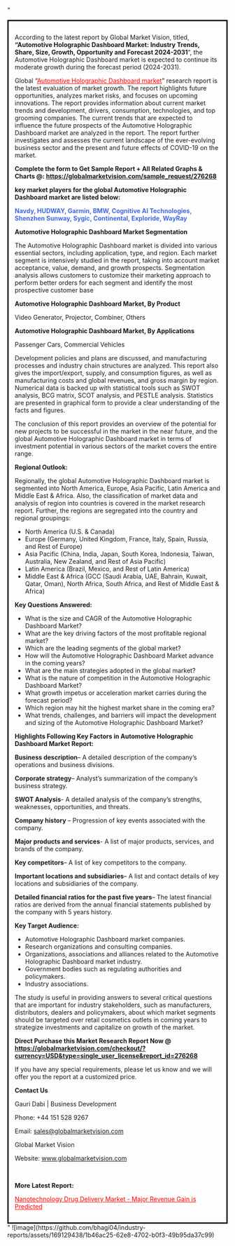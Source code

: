 "<div style='border: 3px solid black; padding: 1em;'>

According to the latest report by Global Market Vision, titled, <strong>“Automotive Holographic Dashboard Market: Industry Trends, Share, Size, Growth, Opportunity and Forecast 2024-2031</strong>“, the Automotive Holographic Dashboard market is expected to continue its moderate growth during the forecast period (2024-2031).

Global “<a style='color: #ff0000;' href='https://globalmarketvision.com/reports/global-automotive-holographic-dashboard-market/276268'>Automotive Holographic Dashboard market</a>” research report is the latest evaluation of market growth. The report highlights future opportunities, analyzes market risks, and focuses on upcoming innovations. The report provides information about current market trends and development, drivers, consumption, technologies, and top grooming companies. The current trends that are expected to influence the future prospects of the Automotive Holographic Dashboard market are analyzed in the report. The report further investigates and assesses the current landscape of the ever-evolving business sector and the present and future effects of COVID-19 on the market.

<strong>Complete the form to Get Sample Report + All Related Graphs &amp; Charts @: <a style='color: #ff0000;' href='https://globalmarketvision.com/sample_request/276268?utm_source=linkedinPulse&utm_medium=SN&utm_campaign=SN'><strong>https://globalmarketvision.com/sample_request/276268</strong></a></strong>

<strong>key market players for the global Automotive Holographic Dashboard market are listed below:</strong>

<strong style='color: #4169e1;'>Navdy, HUDWAY, Garmin, BMW, Cognitive AI Technologies, Shenzhen Sunway, Sygic, Continental, Exploride, WayRay</strong>

<strong>Automotive Holographic Dashboard Market Segmentation</strong>

The Automotive Holographic Dashboard market is divided into various essential sectors, including application, type, and region. Each market segment is intensively studied in the report, taking into account market acceptance, value, demand, and growth prospects. Segmentation analysis allows customers to customize their marketing approach to perform better orders for each segment and identify the most prospective customer base

<strong>Automotive Holographic Dashboard Market, By Product</strong>

Video Generator, Projector, Combiner, Others

<strong>Automotive Holographic Dashboard Market, By Applications</strong>

Passenger Cars, Commercial Vehicles

Development policies and plans are discussed, and manufacturing processes and industry chain structures are analyzed. This report also gives the import/export, supply, and consumption figures, as well as manufacturing costs and global revenues, and gross margin by region. Numerical data is backed up with statistical tools such as SWOT analysis, BCG matrix, SCOT analysis, and PESTLE analysis. Statistics are presented in graphical form to provide a clear understanding of the facts and figures.

The conclusion of this report provides an overview of the potential for new projects to be successful in the market in the near future, and the global Automotive Holographic Dashboard market in terms of investment potential in various sectors of the market covers the entire range.

<strong>Regional Outlook:</strong>

Regionally, the global Automotive Holographic Dashboard market is segmented into North America, Europe, Asia Pacific, Latin America and Middle East &amp; Africa. Also, the classification of market data and analysis of region into countries is covered in the market research report. Further, the regions are segregated into the country and regional groupings:
<ul>
  <li>North America (U.S. &amp; Canada)</li>
  <li>Europe (Germany, United Kingdom, France, Italy, Spain, Russia, and Rest of Europe)</li>
  <li>Asia Pacific (China, India, Japan, South Korea, Indonesia, Taiwan, Australia, New Zealand, and Rest of Asia Pacific)</li>
  <li>Latin America (Brazil, Mexico, and Rest of Latin America)</li>
  <li>Middle East &amp; Africa (GCC (Saudi Arabia, UAE, Bahrain, Kuwait, Qatar, Oman), North Africa, South Africa, and Rest of Middle East &amp; Africa)</li>
</ul>
<strong>Key Questions Answered:</strong>
<ul>
  <li>What is the size and CAGR of the Automotive Holographic Dashboard Market?</li>
  <li>What are the key driving factors of the most profitable regional market?</li>
  <li>Which are the leading segments of the global market?</li>
  <li>How will the Automotive Holographic Dashboard Market advance in the coming years?</li>
  <li>What are the main strategies adopted in the global market?</li>
  <li>What is the nature of competition in the Automotive Holographic Dashboard Market?</li>
  <li>What growth impetus or acceleration market carries during the forecast period?</li>
  <li>Which region may hit the highest market share in the coming era?</li>
  <li>What trends, challenges, and barriers will impact the development and sizing of the Automotive Holographic Dashboard Market?</li>
</ul>
<strong>Highlights Following Key Factors in Automotive Holographic Dashboard Market Report:</strong>

<strong>Business description</strong>– A detailed description of the company’s operations and business divisions.

<strong>Corporate strategy</strong>– Analyst’s summarization of the company’s business strategy.

<strong>SWOT Analysis</strong>- A detailed analysis of the company’s strengths, weaknesses, opportunities, and threats.

<strong>Company history</strong> – Progression of key events associated with the company.

<strong>Major products and services</strong>- A list of major products, services, and brands of the company.

<strong>Key competitors</strong>– A list of key competitors to the company.

<strong>Important locations and subsidiaries</strong>– A list and contact details of key locations and subsidiaries of the company.

<strong>Detailed financial ratios for the past five years</strong>– The latest financial ratios are derived from the annual financial statements published by the company with 5 years history.

<strong>Key Target Audience:</strong>
<ul>
  <li>Automotive Holographic Dashboard market companies.</li>
  <li>Research organizations and consulting companies.</li>
  <li>Organizations, associations and alliances related to the Automotive Holographic Dashboard market industry.</li>
  <li>Government bodies such as regulating authorities and policymakers.</li>
  <li>Industry associations.</li>
</ul>
The study is useful in providing answers to several critical questions that are important for industry stakeholders, such as manufacturers, distributors, dealers and policymakers, about which market segments should be targeted over retail cosmetics outlets in coming years to strategize investments and capitalize on growth of the market.

<strong>Direct Purchase this Market Research Report Now @ </strong><strong><a style='color: #ff0000;' href='https://globalmarketvision.com/checkout/?currency=USD&type=single_user_license&report_id=276268?utm_source=linkedinPulse&utm_medium=SN&utm_campaign=SN'><strong>https://globalmarketvision.com/checkout/?currency=USD&type=single_user_license&report_id=276268</strong></a></strong>

If you have any special requirements, please let us know and we will offer you the report at a customized price.
<p id='ember58' class='ember-view reader-content-blocks__paragraph'><strong>Contact Us</strong></p>
<p id='ember59' class='ember-view reader-content-blocks__paragraph'>Gauri Dabi | Business Development</p>
<p id='ember60' class='ember-view reader-content-blocks__paragraph'>Phone: +44 151 528 9267</p>
Email: <a href='mailto:sales@globalmarketvision.com'>sales@globalmarketvision.com</a>

Global Market Vision

Website: <a href='http://www.globalmarketvision.com'>www.globalmarketvision.com</a>

&nbsp;

<strong>More Latest Report:</strong>

<a style='color: #ff0000;' href='https://medium.com/@nikitadhamdhere4/nanotechnology-drug-delivery-market-major-revenue-gain-is-predicted-f89021321192'>Nanotechnology Drug Delivery Market - Major Revenue Gain is Predicted</a>

</div>"
![image](https://github.com/bhagi04/industry-reports/assets/169129438/1b46ac25-62e8-4702-b0f3-49b95da37c99)
